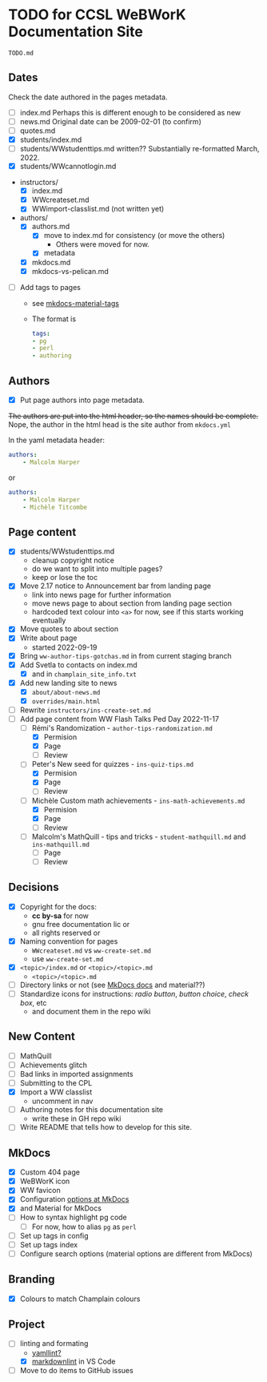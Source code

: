 # TODO for CCSL WeBWorK Documentation Site

`TODO.md`

## Dates

Check the date authored in the pages metadata.

- [ ] index.md Perhaps this is different enough to be considered as new
- [ ] news.md  Original date can be 2009-02-01 (to confirm)
- [ ] quotes.md
- [x] students/index.md
- [ ] students/WWstudenttips.md written??  Substantially re-formatted March, 2022.
- [x] students/WWcannotlogin.md
- instructors/
    * [x] index.md
    * [x] WWcreateset.md
    * [x] WWimport-classlist.md (not written yet)
- authors/
    * [x] authors.md
        - [x] move to index.md for consistency (or move the others)
            * Others were moved for now.
        - [x] metadata
    * [x] mkdocs.md
    * [x] mkdocs-vs-pelican.md
- [ ] Add tags to pages
    * see [mkdocs-material-tags](https://squidfunk.github.io/mkdocs-material/setup/setting-up-tags/)
    * The format is

        ``` yaml
        tags:
        - pg
        - perl
        - authoring
        ```

## Authors

- [x] Put page authors into page metadata.

~~The authors are put into the html header, so the names should be complete.~~  
Nope, the author in the html head is the site author from `mkdocs.yml`

In the yaml metadata header:

``` yaml
authors:
    - Malcolm Harper
```

or

``` yaml
authors:
    - Malcolm Harper
    - Michèle Titcombe
```

## Page content

- [x] students/WWstudenttips.md  
    * cleanup copyright notice  
    * do we want to split into multiple pages?
    * keep or lose the toc
- [x] Move 2.17 notice to Announcement bar from landing page
    * link into news page for further information
    * move news page to about section from landing page section
    * hardcoded text colour into `<a>` for now, see if this starts working eventually
- [x] Move quotes to about section
- [x] Write about page
    * started 2022-09-19
- [x] Bring `ww-author-tips-gotchas.md` in from current staging branch
- [x] Add Svetla to contacts on index.md
    * [x] and in `champlain_site_info.txt`
- [x] Add new landing site to news
    * [x] `about/about-news.md`
    * [x] `overrides/main.html`
- [ ] Rewrite `instructors/ins-create-set.md`
- [ ] Add page content from WW Flash Talks Ped Day 2022-11-17
    * [ ] Rémi's Randomization - `author-tips-randomization.md`
        - [x] Permision
        - [x] Page
        - [ ] Review
    * [ ] Peter's New seed for quizzes - `ins-quiz-tips.md`
        - [x] Permision
        - [x] Page
        - [ ] Review
    * [ ] Michèle Custom math achievements - `ins-math-achievements.md`
        - [x] Permision
        - [x] Page
        - [ ] Review
    * [ ] Malcolm's MathQuill - tips and tricks - `student-mathquill.md` and `ins-mathquill.md`
        - [ ] Page
        - [ ] Review

## Decisions

- [x] Copyright for the docs:
    * **cc by-sa** for now
    * gnu free documentation lic or
    * all rights reserved or
- [x] Naming convention for pages
    * `WWcreateset.md` vs `ww-create-set.md`
    * use `ww-create-set.md`
- [x] `<topic>/index.md` or `<topic>/<topic>.md`
    * `<topic>/<topic>.md`
- [ ] Directory links or not (see [MkDocs docs](https://www.mkdocs.org/user-guide/configuration/#use_directory_urls) and material??)
- [ ] Standardize icons for instructions: _radio button_, _button choice_, _check box_, etc
    * and document them in the repo wiki

## New Content

- [ ] MathQuill
- [ ] Achievements glitch
- [ ] Bad links in imported assignments
- [ ] Submitting to the CPL
- [x] Import a WW classlist
    * uncomment in nav
- [ ] Authoring notes for this documentation site
    * write these in GH repo wiki
- [ ] Write README that tells how to develop for this site.

## MkDocs

- [x] Custom 404 page
- [x] WeBWorK icon
- [x] WW favicon
- [x] Configuration [options at MkDocs](https://www.mkdocs.org/user-guide/configuration/)
- [x] and Material for MkDocs
- [ ] How to syntax highlight pg code
    * [ ] For now, how to alias `pg` as `perl`
- [ ] Set up tags in config
- [ ] Set up tags index
- [ ] Configure search options (material options are different from MkDocs)

## Branding

- [x] Colours to match Champlain colours

## Project

- [ ] linting and formating
    * [yamllint?](https://github.com/adrienverge/yamllint)
    * [x] [markdownlint](https://github.com/DavidAnson/markdownlint) in VS Code
- [ ] Move to do items to GitHub issues
